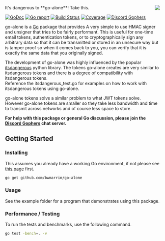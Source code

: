 <img align="right" src="http://vignette1.wikia.nocookie.net/zelda/images/2/28/Hyrule_Warriors_Hylian_Sword_8-Bit_Wooden_Sword_(8-bit_Hylian_Sword).png">
It's dangerous to **go-alone**! Take this.

[![GoDoc](https://godoc.org/github.com/bwmarrin/go-alone?status.svg)](https://godoc.org/github.com/bwmarrin/go-alone) [![Go report](http://goreportcard.com/badge/bwmarrin/go-alone)](http://goreportcard.com/report/bwmarrin/go-alone) [![Build Status](https://travis-ci.org/bwmarrin/go-alone.svg?branch=master)](https://travis-ci.org/bwmarrin/go-alone) [![Coverage](http://gocover.io/_badge/github.com/bwmarrin/go-alone)](https://gocover.io/github.com/bwmarrin/go-alone) [![Discord Gophers](https://img.shields.io/badge/Discord%20Gophers-%23info-blue.svg)](https://discord.gg/0f1SbxBZjYq9jLBk)

go-alone is a [Go](https://golang.org/) package that provides A very simple to 
use HMAC signer and unsigner that tries to be fairly performant.  This is useful
for one-time email tokens, authentication tokens, or to cryptographically sign 
any arbitrary data so that it can be transmitted or stored in an unsecure way 
but is tamper proof so when it comes back to you, you can verify that it is 
exactly the same data that you originally signed.

The development of go-alone was highly influenced by the popular [itsdangerous](http://pythonhosted.org/itsdangerous/)
python library.  The tokens go-alone creates are very similar to itsdangerous 
tokens and there is a degree of compatibility with itsdangerous tokens.  
Reference the itsdangerous_test.go for examples on how to work with itsdangerous
tokens using go-alone.

go-alone tokens solve a similar problem to what JWT tokens solve. However
go-alone tokens are smaller so they take less bandwidth and time to transmit 
across networks and of course less space to store.  

**For help with this package or general Go discussion, please join the [Discord 
Gophers](https://discord.gg/0f1SbxBZjYq9jLBk) chat server.**

## Getting Started

### Installing

This assumes you already have a working Go environment, if not please see
[this page](https://golang.org/doc/install) first.

```sh
go get github.com/bwmarrin/go-alone
```

### Usage

See the example folder for a program that demonstrates using this package.

### Performance / Testing

To run the tests and benchmarks, use the following command.

```sh
go test -bench=. -v
```
